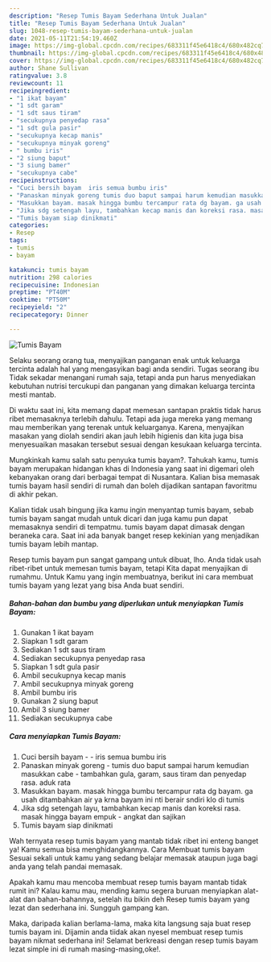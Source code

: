 ```yaml
---
description: "Resep Tumis Bayam Sederhana Untuk Jualan"
title: "Resep Tumis Bayam Sederhana Untuk Jualan"
slug: 1048-resep-tumis-bayam-sederhana-untuk-jualan
date: 2021-05-11T21:54:19.460Z
image: https://img-global.cpcdn.com/recipes/683311f45e6418c4/680x482cq70/tumis-bayam-foto-resep-utama.jpg
thumbnail: https://img-global.cpcdn.com/recipes/683311f45e6418c4/680x482cq70/tumis-bayam-foto-resep-utama.jpg
cover: https://img-global.cpcdn.com/recipes/683311f45e6418c4/680x482cq70/tumis-bayam-foto-resep-utama.jpg
author: Shane Sullivan
ratingvalue: 3.8
reviewcount: 11
recipeingredient:
- "1 ikat bayam"
- "1 sdt garam"
- "1 sdt saus tiram"
- "secukupnya penyedap rasa"
- "1 sdt gula pasir"
- "secukupnya kecap manis"
- "secukupnya minyak goreng"
- " bumbu iris"
- "2 siung baput"
- "3 siung bamer"
- "secukupnya cabe"
recipeinstructions:
- "Cuci bersih bayam  iris semua bumbu iris"
- "Panaskan minyak goreng tumis duo baput sampai harum kemudian masukkan cabe tambahkan gula, garam, saus tiram dan penyedap rasa. aduk rata"
- "Masukkan bayam. masak hingga bumbu tercampur rata dg bayam. ga usah ditambahkan air ya krna bayam ini nti berair sndiri klo di tumis"
- "Jika sdg setengah layu, tambahkan kecap manis dan koreksi rasa. masak hingga bayam empuk angkat dan sajikan"
- "Tumis bayam siap dinikmati"
categories:
- Resep
tags:
- tumis
- bayam

katakunci: tumis bayam 
nutrition: 298 calories
recipecuisine: Indonesian
preptime: "PT40M"
cooktime: "PT50M"
recipeyield: "2"
recipecategory: Dinner

---
```



![Tumis Bayam](https://img-global.cpcdn.com/recipes/683311f45e6418c4/680x482cq70/tumis-bayam-foto-resep-utama.jpg)

Selaku seorang orang tua, menyajikan panganan enak untuk keluarga tercinta adalah hal yang mengasyikan bagi anda sendiri. Tugas seorang ibu Tidak sekadar menangani rumah saja, tetapi anda pun harus menyediakan kebutuhan nutrisi tercukupi dan panganan yang dimakan keluarga tercinta mesti mantab.

Di waktu  saat ini, kita memang dapat memesan santapan praktis tidak harus ribet memasaknya terlebih dahulu. Tetapi ada juga mereka yang memang mau memberikan yang terenak untuk keluarganya. Karena, menyajikan masakan yang diolah sendiri akan jauh lebih higienis dan kita juga bisa menyesuaikan masakan tersebut sesuai dengan kesukaan keluarga tercinta. 



Mungkinkah kamu salah satu penyuka tumis bayam?. Tahukah kamu, tumis bayam merupakan hidangan khas di Indonesia yang saat ini digemari oleh kebanyakan orang dari berbagai tempat di Nusantara. Kalian bisa memasak tumis bayam hasil sendiri di rumah dan boleh dijadikan santapan favoritmu di akhir pekan.

Kalian tidak usah bingung jika kamu ingin menyantap tumis bayam, sebab tumis bayam sangat mudah untuk dicari dan juga kamu pun dapat memasaknya sendiri di tempatmu. tumis bayam dapat dimasak dengan beraneka cara. Saat ini ada banyak banget resep kekinian yang menjadikan tumis bayam lebih mantap.

Resep tumis bayam pun sangat gampang untuk dibuat, lho. Anda tidak usah ribet-ribet untuk memesan tumis bayam, tetapi Kita dapat menyajikan di rumahmu. Untuk Kamu yang ingin membuatnya, berikut ini cara membuat tumis bayam yang lezat yang bisa Anda buat sendiri.

<!--inarticleads1-->

##### Bahan-bahan dan bumbu yang diperlukan untuk menyiapkan Tumis Bayam:

1. Gunakan 1 ikat bayam
1. Siapkan 1 sdt garam
1. Sediakan 1 sdt saus tiram
1. Sediakan secukupnya penyedap rasa
1. Siapkan 1 sdt gula pasir
1. Ambil secukupnya kecap manis
1. Ambil secukupnya minyak goreng
1. Ambil  bumbu iris
1. Gunakan 2 siung baput
1. Ambil 3 siung bamer
1. Sediakan secukupnya cabe




<!--inarticleads2-->

##### Cara menyiapkan Tumis Bayam:

1. Cuci bersih bayam -  - iris semua bumbu iris
1. Panaskan minyak goreng - tumis duo baput sampai harum kemudian masukkan cabe - tambahkan gula, garam, saus tiram dan penyedap rasa. aduk rata
1. Masukkan bayam. masak hingga bumbu tercampur rata dg bayam. ga usah ditambahkan air ya krna bayam ini nti berair sndiri klo di tumis
1. Jika sdg setengah layu, tambahkan kecap manis dan koreksi rasa. masak hingga bayam empuk - angkat dan sajikan
1. Tumis bayam siap dinikmati




Wah ternyata resep tumis bayam yang mantab tidak ribet ini enteng banget ya! Kamu semua bisa menghidangkannya. Cara Membuat tumis bayam Sesuai sekali untuk kamu yang sedang belajar memasak ataupun juga bagi anda yang telah pandai memasak.

Apakah kamu mau mencoba membuat resep tumis bayam mantab tidak rumit ini? Kalau kamu mau, mending kamu segera buruan menyiapkan alat-alat dan bahan-bahannya, setelah itu bikin deh Resep tumis bayam yang lezat dan sederhana ini. Sungguh gampang kan. 

Maka, daripada kalian berlama-lama, maka kita langsung saja buat resep tumis bayam ini. Dijamin anda tiidak akan nyesel membuat resep tumis bayam nikmat sederhana ini! Selamat berkreasi dengan resep tumis bayam lezat simple ini di rumah masing-masing,oke!.

